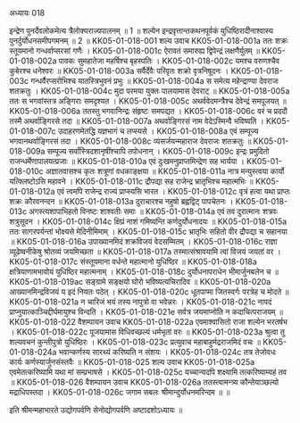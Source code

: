 अध्यायः 018

इन्द्रेण पुनर्देवलोकमेत्य त्रैलोक्यराज्यपालनम् ॥ 1 ॥ शल्येन इन्द्रवृत्तान्तकथनपूर्वकं युधिष्ठिरादीनाश्वास्य पुनर्दुर्योधनसमीपगमनम् ॥ 2 ॥
KK05-01-018-001	शल्य उवाच 
KK05-01-018-001a	ततः शक्रः स्तूयमानो गन्धर्वाप्सरसां गणैः ।
KK05-01-018-001c	ऐरावतं समारुह्य द्विपेन्द्रं लक्षणैर्युतम् ॥
KK05-01-018-002a	पावकः सुमहातेजा महर्षिश्च बृहस्पतिः ।
KK05-01-018-002c	यमश्च वरुणश्चैव कुबेरश्च धनेश्वरः ॥
KK05-01-018-003a	सर्वैर्देवैः परिवृतः शक्रो वृत्रनिषूदनः ।
KK05-01-018-003c	गन्धर्वैरप्सरोभिश्च यातस्त्रिभुवनं प्रभुः ॥
KK05-01-018-004a	स समेत्य महेन्द्राण्या देवराजः शतक्रतुः ।
KK05-01-018-004c	मुदा परमया युक्तः पालयामास देवराट् ॥
KK05-01-018-005a	ततः स भगवांस्तत्र अङ्गिराः समदृश्यत ।
KK05-01-018-005c	अथर्ववेदमन्त्रैश्च देवेन्द्रं समपूजयत् ॥
KK05-01-018-006a	ततस्तु भगवानिन्द्रः संहृष्टः समपद्यत ।
KK05-01-018-006c	वरं च प्रददौ तस्मै अथर्वाङ्गिरसे तदा ॥
KK05-01-018-007a	अथर्वाङ्गिरसं नाम वेदेऽस्मिन्वै भविष्यति ।
KK05-01-018-007c	उदाहरणमेतद्धि यज्ञभागं च लप्स्यसे ।
KK05-01-018-008a	एवं सम्पूज्य भगवानथर्वाङ्गिरसं तदा ।
KK05-01-018-008c	व्यसर्जयन्महाराज देवराजः शतक्रतुः ॥
KK05-01-018-009a	सम्पूज्य सर्वांस्त्रिदशानृषींश्चापि तपोधनान् ।
KK05-01-018-009c	इन्द्रः प्रमुदितो राजन्धर्मेणापालयत्प्रजाः ॥
KK05-01-018-010a	एवं दुःखमनुप्राप्तमिन्द्रेण सह भार्यया ।
KK05-01-018-010c	अज्ञातवासश्च कृतः शत्रूणां वधकाङ्क्षया ॥
KK05-01-018-011a	नात्र मन्युस्त्वया कार्यो यत्क्लिष्टोऽसि महावने ।
KK05-01-018-011c	द्रौपद्या सह राजेन्द्र भ्रातृभिश्च महात्मभिः ॥
KK05-01-018-012a	एवं त्वमपि राजेन्द्र राज्यं प्राप्स्यसि भारत ।
KK05-01-018-012c	वृत्रं हत्वा यथा प्राप्तः शक्रः कौरवनन्दन ॥
KK05-01-018-013a	दुराचारश्च नहुषो ब्रह्वद्विट् पापचेतनः ।
KK05-01-018-013c	अगस्त्यशापाभिहतो विनष्टः शाश्वतीः समाः ॥
KK05-01-018-014a	एवं तव दुरात्मानः शत्रवः शत्रुसूदन ।
KK05-01-018-014c	क्षिप्रं नाशं गमिष्यन्ति कर्णदुर्योधनादयः ॥
KK05-01-018-015a	ततः सागरपर्यन्तां भोक्ष्यसे मेदिनीमिमाम् ।
KK05-01-018-015c	भ्रातृभिः सहितो वीर द्रौपद्या च सहानया ॥
KK05-01-018-016a	उपाख्यानमिदं शक्रविजयं वेदसम्मितम् ।
KK05-01-018-016c	राज्ञा व्यूढेष्वनीकेषु श्रोतव्यं जयमिच्छता ॥
KK05-01-018-017a	तस्मात्संश्रावयामि त्वां विजयं जयतां वर ।
KK05-01-018-017c	संस्तूयमाना वर्धन्ते महात्मानो युधिष्ठिर ॥
KK05-01-018-018a	क्षत्रियाणामभावोयं युधिष्ठिर महात्मनाम् ।
KK05-01-018-018c	दुर्योधनापराधेन भीमार्जुनबलेन च ॥
KK05-01-018-019ac	सङ्ग्रामे सङ्क्षयो घोरो भविष्यत्यचिरादिव ॥
KK05-01-018-020a	आख्यानमिन्द्रविजयं य इदं नियतः पठेत् ।
KK05-01-018-020c	धूतपाप्मा जितस्वर्गः परत्रेह च मोदते ॥
KK05-01-018-021a	न चारिजं भयं तस्य नापुत्रो वा भवेन्नरः ।
KK05-01-018-021c	नापदं प्राप्नुयात्काञ्चिद्दीर्घमायुश्च विन्दति ।
KK05-01-018-021e	सर्वत्र जयमाप्नोति न कदाचित्पराजयम् ॥
KK05-01-018-022	वैशम्पायन उवाच 
KK05-01-018-022a	एवमाश्वासितो राजा शल्येन भरतर्षभ ।
KK05-01-018-022c	पूजयामास विधिवच्छल्यं धर्मभृतां वरः ॥
KK05-01-018-023a	श्रुत्वा तु शल्यवचनं कुन्तीपुत्रो युधिष्ठिरः ।
KK05-01-018-023c	प्रत्युवाच महाबाहुर्मद्रराजमिदं वचः ॥
KK05-01-018-024a	भवान्कर्णस्य सारथ्यं करिष्यति न संशयः ।
KK05-01-018-024c	तत्र तेजोवधः कार्यः कर्णस्यार्जुनसंस्तवैः ॥
KK05-01-018-025	शल्य उवाच 
KK05-01-018-025a	एवमेतत्करिष्यामि यथा मां सम्प्रभाषसे ।
KK05-01-018-025c	यच्चान्यदपि शक्ष्यामि तत्करिष्याम्यहं तव ॥
KK05-01-018-026	वैशम्पायन उवाच 
KK05-01-018-026a	ततस्त्वामन्त्र्य कौन्तेयाञ्छल्यो मद्राधिपस्तदा ।
KK05-01-018-026c	जगाम सबलः श्रीमान्दुर्योधनमरिन्दम ॥ ॥

इति श्रीमन्महाभारते उद्योगपर्वणि सेनोद्योगपर्वणि अष्टादशोऽध्यायः ॥

